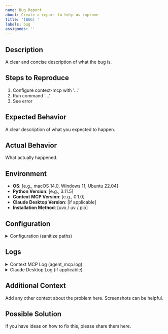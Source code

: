 ```yaml
---
name: Bug Report
about: Create a report to help us improve
title: '[BUG] '
labels: bug
assignees: ''
---
```


## Description

A clear and concise description of what the bug is.

## Steps to Reproduce

1. Configure context-mcp with '...'
2. Run command '...'
3. See error

## Expected Behavior

A clear description of what you expected to happen.

## Actual Behavior

What actually happened.

## Environment

- **OS**: [e.g., macOS 14.0, Windows 11, Ubuntu 22.04]
- **Python Version**: [e.g., 3.11.5]
- **Context MCP Version**: [e.g., 0.1.0]
- **Claude Desktop Version**: [if applicable]
- **Installation Method**: [uvx / uv / pip]

## Configuration

<details>
<summary>Configuration (sanitize paths)</summary>

```json
{
  "mcpServers": {
    "context-mcp": {
      // Your configuration here (remove sensitive paths)
    }
  }
}
```
</details>

## Logs

<details>
<summary>Context MCP Log (agent_mcp.log)</summary>

```
Paste relevant log lines here
```
</details>

<details>
<summary>Claude Desktop Log (if applicable)</summary>

```
Paste relevant log lines here
```
</details>

## Additional Context

Add any other context about the problem here. Screenshots can be helpful.

## Possible Solution

If you have ideas on how to fix this, please share them here.
